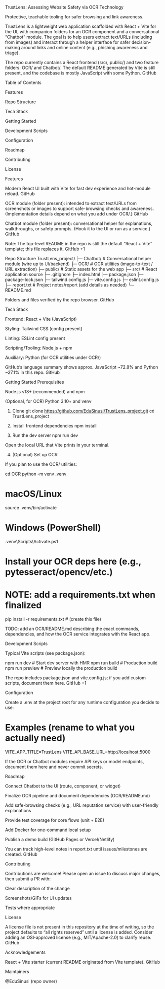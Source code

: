 TrustLens: Assessing Website Safety via OCR Technology

Protective, teachable tooling for safer browsing and link awareness.

TrustLens is a lightweight web application scaffolded with React + Vite for the UI, with companion folders for an OCR component and a conversational “Chatbot” module. The goal is to help users extract text/URLs (including from images) and interact through a helper interface for safer decision-making around links and online content (e.g., phishing awareness and triage).

The repo currently contains a React frontend (src/, public/) and two feature folders: OCR/ and Chatbot/. The default README generated by Vite is still present, and the codebase is mostly JavaScript with some Python. 
GitHub

Table of Contents

Features

Repo Structure

Tech Stack

Getting Started

Development Scripts

Configuration

Roadmap

Contributing

License

Features

Modern React UI built with Vite for fast dev experience and hot-module reload. 
GitHub

OCR module (folder present): intended to extract text/URLs from screenshots or images to support safe-browsing checks and awareness. (Implementation details depend on what you add under OCR/.) 
GitHub

Chatbot module (folder present): conversational helper for explanations, walkthroughs, or safety prompts. (Hook it to the UI or run as a service.) 
GitHub

Note: The top-level README in the repo is still the default “React + Vite” template; this file replaces it. 
GitHub
+1

Repo Structure
TrustLens_project/
├─ Chatbot/          # Conversational helper module (wire up to UI/backend)
├─ OCR/              # OCR utilities (image-to-text / URL extraction)
├─ public/           # Static assets for the web app
├─ src/              # React application source
├─ .gitignore
├─ index.html
├─ package.json
├─ package-lock.json
├─ tailwind.config.js
├─ vite.config.js
├─ eslint.config.js
├─ report.txt        # Project notes/report (add details as needed)
└─ README.md


Folders and files verified by the repo browser. 
GitHub

Tech Stack

Frontend: React + Vite (JavaScript)

Styling: Tailwind CSS (config present)

Linting: ESLint config present

Scripting/Tooling: Node.js + npm

Auxiliary: Python (for OCR utilities under OCR/)

GitHub’s language summary shows approx. JavaScript ~72.8% and Python ~27.1% in this repo. 
GitHub

Getting Started
Prerequisites

Node.js v18+ (recommended) and npm

(Optional, for OCR) Python 3.10+ and venv

1) Clone
git clone https://github.com/EduSinusi/TrustLens_project.git
cd TrustLens_project

2) Install frontend dependencies
npm install

3) Run the dev server
npm run dev


Open the local URL that Vite prints in your terminal.

4) (Optional) Set up OCR

If you plan to use the OCR/ utilities:

cd OCR
python -m venv .venv
# macOS/Linux
source .venv/bin/activate
# Windows (PowerShell)
.venv\Scripts\Activate.ps1

# Install your OCR deps here (e.g., pytesseract/opencv/etc.)
# NOTE: add a requirements.txt when finalized
pip install -r requirements.txt  # (create this file)


TODO: add an OCR/README.md describing the exact commands, dependencies, and how the OCR service integrates with the React app.

Development Scripts

Typical Vite scripts (see package.json):

npm run dev       # Start dev server with HMR
npm run build     # Production build
npm run preview   # Preview locally the production build


The repo includes package.json and vite.config.js; if you add custom scripts, document them here. 
GitHub
+1

Configuration

Create a .env at the project root for any runtime configuration you decide to use:

# Examples (rename to what you actually need)
VITE_APP_TITLE=TrustLens
VITE_API_BASE_URL=http://localhost:5000


If the OCR or Chatbot modules require API keys or model endpoints, document them here and never commit secrets.

Roadmap

 Connect Chatbot to the UI (route, component, or widget)

 Finalize OCR pipeline and document dependencies (OCR/README.md)

 Add safe-browsing checks (e.g., URL reputation service) with user-friendly explanations

 Provide test coverage for core flows (unit + E2E)

 Add Docker for one-command local setup

 Publish a demo build (GitHub Pages or Vercel/Netlify)

You can track high-level notes in report.txt until issues/milestones are created. 
GitHub

Contributing

Contributions are welcome!
Please open an issue to discuss major changes, then submit a PR with:

Clear description of the change

Screenshots/GIFs for UI updates

Tests where appropriate

License

A license file is not present in this repository at the time of writing, so the project defaults to “all rights reserved” until a license is added. Consider adding an OSI-approved license (e.g., MIT/Apache-2.0) to clarify reuse. 
GitHub

Acknowledgements

React + Vite starter (current README originated from Vite template). 
GitHub

Maintainers

@EduSinusi (repo owner)
